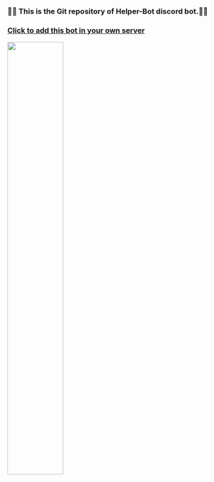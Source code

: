 <h3>🤖🤖 This is the Git repository of Helper-Bot discord bot.🤖🤖</h3>
<h3><a href="https://discord.com/oauth2/authorize?client_id=812537560030117928&permissions=8&scope=bot">Click to add this bot in your own server</a></h3>
<a href="https://discord.com/oauth2/authorize?client_id=812537560030117928&permissions=8&scope=bot"><img src="https://cdn.discordapp.com/avatars/812537560030117928/c9e5292e1ef8e3d41f5265e2d3c9be58.webp?size=2048" height="50%" width="50%"></img></a>
